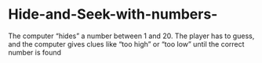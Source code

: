 # Hide-and-Seek-with-numbers-
The computer “hides” a number between 1 and 20. The player has to guess, and the computer gives clues like “too high” or “too low” until the correct number is found
